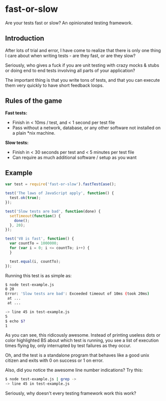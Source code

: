 # fast-or-slow

Are your tests fast or slow? An opinionated testing framework.

## Introduction

After lots of trial and error, I have come to realize that there is only one
thing I care about when writing tests - are they fast, or are they slow?

Seriously, who gives a fuck if you are unit testing with crazy mocks & stubs
or doing end to end tests involving all parts of your application?

The important thing is that you write tons of tests, and that you can execute
them very quickly to have short feedback loops.

## Rules of the game

**Fast tests:**

* Finish in < 10ms / test, and < 1 second per test file
* Pass without a network, database, or any other software not installed on a
  plain \*nix machine.

**Slow tests:**

* Finish in < 30 seconds per test and < 5 minutes per test file
* Can require as much additional software / setup as you want

## Example

``` javascript
var test = require('fast-or-slow').fastTestCase();

test('The laws of JavaScript apply', function() {
  test.ok(true);
});

test('Slow tests are bad', function(done) {
  setTimeout(function() {
    done();
  }, 20);
});

test('V8 is fast', function() {
  var countTo = 1000000;
  for (var i = 0; i <= countTo; i++) {
  }

  test.equal(i, countTo);
});
```

Running this test is as simple as:

``` bash
$ node test-example.js
0 20
Error: 'Slow tests are bad': Exceeded timeout of 10ms (took 20ms)
 at ...
 at ...

-> line 45 in test-example.js
5
$ echo $?
1
```

As you can see, this ridicously awesome. Instead of printing useless dots
or color highlighted BS about which test is running, you see a list of execution
times flying by, only interrupted by test failures as they occur.

Oh, and the test is a standalone program that behaves like a good unix citizen
and exits with 0 on success or 1 on error.

Also, did you notice the awesome line number indications? Try this:

``` bash
$ node test-example.js | grep ->
-> line 45 in test-example.js
```

Seriously, why doesn't every testing framework work this work?
